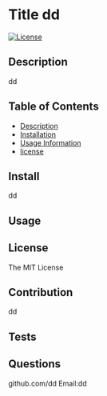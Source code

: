 # Title dd 

[![License](https://img.shields.io/badge/license-MIT-red.svg)](https://opensource.org/licenses/MIT)

## Description

dd

## Table of Contents 
* [Description](#description)
* [Installation](#installation)
* [Usage Information](#usage)
* [license](#license)


## Install
dd

## Usage

## License
The MIT License

## Contribution
dd

## Tests

## Questions
github.com/dd
Email:dd